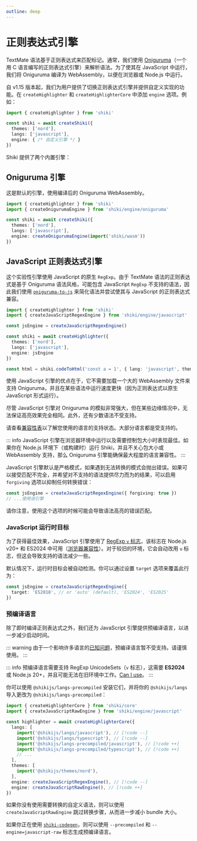 ```yaml
---
outline: deep
---
```


# 正则表达式引擎

TextMate 语法基于正则表达式来匹配标记。通常，我们使用 [Oniguruma](https://github.com/kkos/oniguruma)（一个用 C 语言编写的正则表达式引擎）来解析语法。为了使其在 JavaScript 中运行，我们将 Oniguruma 编译为 WebAssembly，以便在浏览器或 Node.js 中运行。

自 v1.15 版本起，我们为用户提供了切换正则表达式引擎并提供自定义实现的功能。在 `createHighlighter` 和 `createHighlighterCore` 中添加 `engine` 选项。例如：

```ts
import { createHighlighter } from 'shiki'

const shiki = await createShiki({
  themes: ['nord'],
  langs: ['javascript'],
  engine: { /* 自定义引擎 */ }
})
```

Shiki 提供了两个内置引擎：

## Oniguruma 引擎

这是默认的引擎，使用编译后的 Oniguruma WebAssembly。

```ts
import { createHighlighter } from 'shiki'
import { createOnigurumaEngine } from 'shiki/engine/oniguruma'

const shiki = await createShiki({
  themes: ['nord'],
  langs: ['javascript'],
  engine: createOnigurumaEngine(import('shiki/wasm'))
})
```

## JavaScript 正则表达式引擎

这个实验性引擎使用 JavaScript 的原生 `RegExp`。由于 TextMate 语法的正则表达式是基于 Oniguruma 语法风格，可能包含 JavaScript `RegExp` 不支持的语法，因此我们使用 [`oniguruma-to-js`](https://github.com/antfu/oniguruma-to-js) 来简化语法并尝试使其与 JavaScript 的正则表达式兼容。

```ts {2,4,9}
import { createHighlighter } from 'shiki'
import { createJavaScriptRegexEngine } from 'shiki/engine/javascript'

const jsEngine = createJavaScriptRegexEngine()

const shiki = await createHighlighter({
  themes: ['nord'],
  langs: ['javascript'],
  engine: jsEngine
})

const html = shiki.codeToHtml('const a = 1', { lang: 'javascript', theme: 'nord' })
```

使用 JavaScript 引擎的优点在于，它不需要加载一个大的 WebAssembly 文件来支持 Oniguruma，并且在某些语法中运行速度更快（因为正则表达式以原生 JavaScript 形式运行）。

尽管 JavaScript 引擎对 Oniguruma 的模拟非常强大，但在某些边缘情况中，无法保证高亮效果完全相同。此外，还有少数语法不受支持。

请查看[兼容性表](/references/engine-js-compat)以了解您使用的语言的支持状态。大部分语言都是受支持的。

::: info
JavaScript 引擎在浏览器环境中运行以及需要控制包大小时表现最佳。如果你在 Node.js 环境下（或构建时）运行 Shiki，并且不关心包大小或 WebAssembly 支持，那么 Oniguruma 引擎能确保最大程度的语言兼容性。
:::

JavaScript 引擎默认是严格模式，如果遇到无法转换的模式会抛出错误。如果可以接受匹配不完全，并希望对不支持的语法提供尽力而为的结果，可以启用 `forgiving` 选项以抑制任何转换错误：

```ts
const jsEngine = createJavaScriptRegexEngine({ forgiving: true })
// ...使用该引擎
```

请你注意，使用这个选项的时候可能会导致语法高亮的错误匹配。

### JavaScript 运行时目标

为了获得最佳效果，JavaScript 引擎使用了 [RegExp `v` 标志](https://developer.mozilla.org/en-US/docs/Web/JavaScript/Reference/Global_Objects/RegExp/unicodeSets)，该标志在 Node.js v20+ 和 ES2024 中可用（[浏览器兼容性](https://developer.mozilla.org/en-US/docs/Web/JavaScript/Reference/Global_Objects/RegExp/unicodeSets#browser_compatibility)）。对于较旧的环境，它会自动改用 `u` 标志，但这会导致支持的语法减少一些。

默认情况下，运行时目标会被自动检测。你可以通过设置 `target` 选项来覆盖此行为：

```ts
const jsEngine = createJavaScriptRegexEngine({
  target: 'ES2018', // or 'auto' (default), 'ES2024', 'ES2025'
})
```

### 预编译语言

除了即时编译正则表达式之外，我们还为 JavaScript 引擎提供预编译语言，以进一步减少启动时间。

::: warning
由于一个影响许多语言的[已知问题](https://github.com/shikijs/shiki/issues/918)，预编译语言暂不受支持。请谨慎使用。
:::

::: info
预编译语言需要支持 RegExp UnicodeSets（`v` 标志），这需要 **ES2024** 或 Node.js 20+，并且可能无法在旧环境中工作。[Can I use](https://caniuse.com/mdn-javascript_builtins_regexp_unicodesets)。
:::

你可以使用 `@shikijs/langs-precompiled` 安装它们，并将你的 `@shikijs/langs` 导入更改为 `@shikijs/langs-precompiled`：

```ts
import { createHighlighterCore } from 'shiki/core'
import { createJavaScriptRawEngine } from 'shiki/engine/javascript'

const highlighter = await createHighlighterCore({
  langs: [
    import('@shikijs/langs/javascript'), // [!code --]
    import('@shikijs/langs/typescript'), // [!code --]
    import('@shikijs/langs-precompiled/javascript'), // [!code ++]
    import('@shikijs/langs-precompiled/typescript'), // [!code ++]
    // ...
  ],
  themes: [
    import('@shikijs/themes/nord'),
  ],
  engine: createJavaScriptRegexEngine(), // [!code --]
  engine: createJavaScriptRawEngine(), // [!code ++]
})
```

如果你没有使用需要转换的自定义语法，则可以使用 `createJavaScriptRawEngine` 跳过转换步骤，从而进一步减小 bundle 大小。

如果你正在使用 [`shiki-codegen`](/packages/codegen)，则可以使用 `--precompiled` 和 `--engine=javascript-raw` 标志生成预编译语言。
